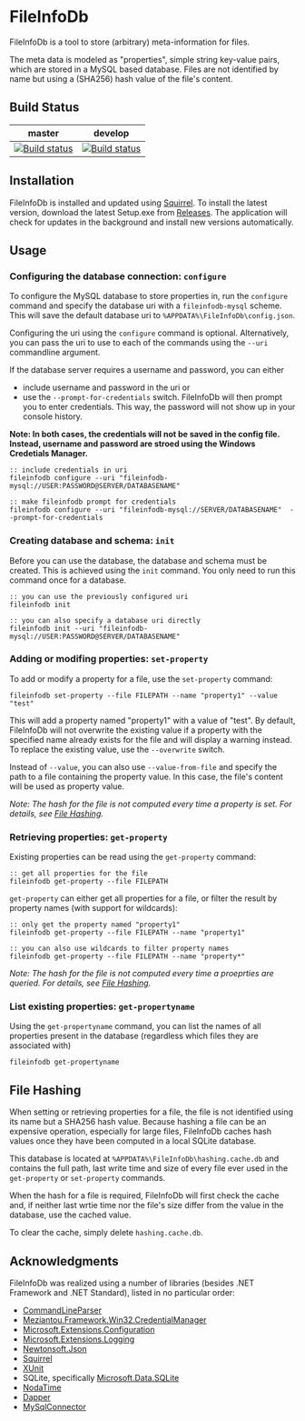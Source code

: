 FileInfoDb
==========
FileInfoDb is a tool to store (arbitrary) meta-information for files.

The meta data is modeled as "properties", simple string key-value pairs, which
are stored in a MySQL based database. 
Files are not identified by name but using a (SHA256) hash value of the
file's content.


Build Status
------------
|**master**|**develop**|
|:--:|:--:|
|[![Build status](https://ci.appveyor.com/api/projects/status/boqw1m7byb96n6xf/branch/master?svg=true)](https://ci.appveyor.com/project/ap0llo/fileinfodb/branch/master)|[![Build status](https://ci.appveyor.com/api/projects/status/boqw1m7byb96n6xf/branch/develop?svg=true)](https://ci.appveyor.com/project/ap0llo/fileinfodb/branch/develop)|


Installation
------------
FileInfoDb is installed and updated using 
[Squirrel](https://github.com/Squirrel/Squirrel.Windows).
To install the latest version, download the latest Setup.exe from [Releases](https://github.com/ap0llo/fileinfodb/releases/).
The application will check for updates in the background and install new 
versions automatically.


Usage
------

### Configuring the database connection: `configure`
To configure the MySQL database to store properties in, run the `configure` 
command and specify the database uri with a ``fileinfodb-mysql`` scheme.
This will save the default database uri to ``%APPDATA%\FileInfoDb\config.json``.

Configuring the uri using the `configure` command is optional. Alternatively,
you can pass the uri to use to each of the commands using the `--uri`
commandline argument.

If the database server requires a username and password, you can either
 - include username and password in the uri or
 - use the `--prompt-for-credentials` switch. FileInfoDb will then
   prompt you to enter credentials. This way, the password will not 
   show up in your console history.

**Note: In both cases, the credentials will not be saved in the config file.
        Instead, username and password are stroed using the Windows Credetials 
        Manager.**

```batch
:: include credentials in uri
fileinfodb configure --uri "fileinfodb-mysql://USER:PASSWORD@SERVER/DATABASENAME"

:: make fileinfodb prompt for credentials
fileinfodb configure --uri "fileinfodb-mysql://SERVER/DATABASENAME"  --prompt-for-credentials
```


### Creating database and schema: `init`
Before you can use the  database, the database and schema must be created.
This is achieved using the `init` command. You only need to run this command
once for a database.

```batch
:: you can use the previously configured uri
fileinfodb init

:: you can also specify a database uri directly
fileinfodb init --uri "fileinfodb-mysql://USER:PASSWORD@SERVER/DATABASENAME"
```


### Adding or modifing properties: `set-property`
To add or modify a property for a file, use the `set-property` command:

```batch
fileinfodb set-property --file FILEPATH --name "property1" --value "test"
```

This will add a property named "property1" with a value of "test". By default,
FileInfoDb will not overwrite the existing value if a property with the 
specified name already exists for the file and will display a warning instead.
To replace the existing value, use the `--overwrite` switch.

Instead of `--value`, you can also use `--value-from-file` and specify the path
to a file containing the property value. In this case, the file's content will
be used as property value.

*Note: The hash for the file is not computed every time a property is set.
       For details, see [File Hashing](#file-hashing).*


### Retrieving properties: `get-property`
Existing properties can be read using the `get-property` command:

```batch
:: get all properties for the file
fileinfodb get-property --file FILEPATH
```

`get-property` can either get all properties for a file, or filter the
result by property names (with support for wildcards):

```batch
:: only get the property named "property1"
fileinfodb get-property --file FILEPATH --name "property1"

:: you can also use wildcards to filter property names
fileinfodb get-property --file FILEPATH --name "property*"
```

*Note: The hash for the file is not computed every time a proeprties are queried.
       For details, see [File Hashing](#file-hashing).*


### List existing properties: `get-propertyname`
Using the `get-propertyname` command, you can list the names of all properties
present in the database (regardless which files they are associated with)

```batch
fileinfodb get-propertyname
```



File Hashing
------------
When setting or retrieving properties for a file, the file is not identified 
using its name but a SHA256 hash value. Because hashing a file can be an 
expensive operation, especially for large files, FileInfoDb caches hash 
values once they have been computed in a local SQLite database. 

This database is located at `%APPDATA%\FileInfoDb\hashing.cache.db` and contains
the full path, last write time and size of every file ever used in the
`get-property` or `set-property` commands.

When the hash for a file is required, FileInfoDb will first check the cache and,
if neither last wrtie time nor the file's size differ from the value in the 
database, use the cached value. 

To clear the cache, simply delete `hashing.cache.db`.



Acknowledgments
------------------------------------

FileInfoDb was realized using a number of libraries (besides .NET Framework and
.NET Standard), listed in no particular order:

- [CommandLineParser](https://github.com/commandlineparser/commandline)
- [Meziantou.Framework.Win32.CredentialManager](https://github.com/meziantou/Meziantou.Framework)
- [Microsoft.Extensions.Configuration](https://github.com/aspnet/configuration)
- [Microsoft.Extensions.Logging](https://github.com/aspnet/logging)
- [Newtonsoft.Json](https://www.newtonsoft.com/json)
- [Squirrel](https://github.com/Squirrel/Squirrel.Windows)
- [XUnit](http://xunit.github.io/)
- SQLite, specifically [Microsoft.Data.SQLite](https://www.nuget.org/packages/Microsoft.Data.SQLite/)
- [NodaTime](https://nodatime.org/)
- [Dapper](https://github.com/StackExchange/Dapper)
- [MySqlConnector](https://mysql-net.github.io/MySqlConnector/)